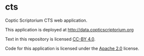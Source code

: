 cts
===

Coptic Scriptorium CTS web application.

This application is deployed at http://data.copticscriptorium.org

Text in this repository is licensed [CC-BY 4.0](https://creativecommons.org/licenses/by/4.0/).

Code for this application is licensed under the [Apache 2.0](http://www.apache.org/licenses/LICENSE-2.0) license.
